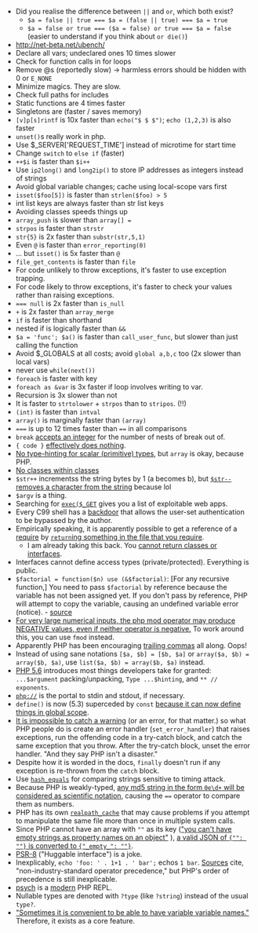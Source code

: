 - Did you realise the difference between `||` and `or`, which both exist?
  - `$a = false || true === $a = (false || true) === $a = true`
  - `$a = false or true === ($a = false) or true === $a = false` (easier to understand if you think about `or die()`)
- http://net-beta.net/ubench/
- Declare all vars; undeclared ones 10 times slower
- Check for function calls in for loops
- Remove @s (reportedly slow) -> harmless errors should be hidden with 0 or `E_NONE`
- Minimize magics. They are slow.
- Check full paths for includes
- Static functions are 4 times faster
- Singletons are (faster / saves memory)
- `[v]p[s]rintf` is 10x faster than `echo("$ $ $")`; `echo (1,2,3)` is also faster
- `unset()`s really work in php.
- Use \$\_SERVER['REQUEST_TIME'] instead of microtime for start time
- Change `switch` to `else if` (faster)
- `++$i` is faster than `$i++`
- Use `ip2long()` and `long2ip()` to store IP addresses as integers instead of strings
- Avoid global variable changes; cache using local-scope vars first
- `isset($foo[5])` is faster than `strlen($foo) > 5`
- int list keys are always faster than str list keys
- Avoiding classes speeds things up
- `array_push` is slower than `array[] =`
- `strpos` is faster than `strstr`
- `str{5}` is 2x faster than `substr(str,5,1)`
- Even `@` is faster than `error_reporting(0)`
- ... but `isset()` is 5x faster than `@`
- `file_get_contents` is faster than `file`
- For code unlikely to throw exceptions, it's faster to use exception trapping.
- For code likely to throw exceptions, it's faster to check your values rather than raising exceptions.
- `=== null` is 2x faster than `is_null`
- `+` is 2x faster than `array_merge`
- `if` is faster than shorthand
- nested if is logically faster than `&&`
- `$a = 'func'; $a()` is faster than `call_user_func`, but slower than just calling the function
- Avoid \$\_GLOBALS at all costs; avoid `global a,b,c` too (2x slower than local vars)
- never use `while(next())`
- `foreach` is faster with key
- `foreach as &var` is 3x faster if loop involves writing to var.
- Recursion is 3x slower than not
- It is faster to `strtolower` + `strpos` than to `stripos`. (!!)
- `(int)` is faster than `intval`
- `array()` is marginally faster than `(array)`
- `===` is up to 12 times faster than `==` in all comparisons
- `break` [accepts an integer](http://www.php.net/break) for the number of nests of break out of.
- `{ code }` [effectively does nothing](http://stackoverflow.com/questions/14971123/use-curly-brackets-to-structure-code-in-php).
- [No type-hinting for scalar (primitive) types](http://www.php.net/manual/en/language.oop5.typehinting.php), but `array` is okay, because PHP.
- [No classes within classes](http://stackoverflow.com/questions/1583140/is-it-allowed-to-create-a-php-class-inside-another-class)
- `$str++` incrementss the string bytes by 1 (a becomes b), but [`$str--` removes a character from the string](https://eval.in/60631) because lol
- `$argv` is a thing.
- Searching for [`exec($_GET`](https://github.com/search?q=exec%28%24_GET&ref=cmdform&type=Code) gives you a list of exploitable web apps.
- Every C99 shell has a [backdoor](http://thehackerblog.com/every-c99-php-shell-is-backdoored-aka-free-shells/) that allows the user-set authentication to be bypassed by the author.
- Empirically speaking, it is apparently possible to get a reference of a [require](https://github.com/chintanbanugaria/92five/blob/master/artisan#L30) by [`return`ing something in the file that you require](https://github.com/chintanbanugaria/92five/blob/master/bootstrap/start.php#L76).
  - I am already taking this back. You [cannot return classes or interfaces](http://stackoverflow.com/a/8084184/1558430).
- Interfaces cannot define access types (private/protected). Everything is public.
- `$factorial = function($n) use (&$factorial)`: [For any recursive function,] You need to pass `$factorial` by reference because the variable has not been assigned yet. If you don't pass by reference, PHP will attempt to copy the variable, causing an undefined variable error (notice). - [source](http://www.reddit.com/r/PHP/comments/2leo05/functional_programming_in_php/)
- [For very large numerical inputs, the php mod operator may produce NEGATIVE values, even if neither operator is negative.](http://stackoverflow.com/a/27113242/1558430) To work around this, you can use `fmod` instead.
- Apparently PHP has been encouraging [trailing commas](http://stackoverflow.com/questions/2829581/why-do-php-array-examples-leave-a-trailing-comma) all along. Oops!
- Instead of using sane notations `[$a, $b] = [$b, $a]` or `array($a, $b) = array($b, $a)`, use `list($a, $b) = array($b, $a)` instead.
- [PHP 5.6](http://php.net/releases/5_6_0.php) introduces most things developers take for granted: `...$argument` packing/unpacking, `Type ...$hinting`, and `** // exponents`.
- [`php://`](http://php.net/manual/en/wrappers.php.php) is the portal to stdin and stdout, if necessary.
- `define()` is now (5.3) superceded by `const` [because it can now define things in global scope](http://stackoverflow.com/questions/2447791/define-vs-const).
- [It is impossible to catch a warning](http://stackoverflow.com/a/1241751) (or an error, for that matter.) so what PHP people do is create an error handler (`set_error_handler`) that raises exceptions, run the offending code in a try-catch block, and catch the same exception that you throw. After the try-catch block, unset the error handler. "And they say PHP isn't a disaster."
- Despite how it is worded in the docs, `finally` doesn't run if any exception is re-thrown from the `catch` block.
- Use [`hash_equals`](http://php.net/manual/en/function.hash-equals.php) for comparing strings sensitive to timing attack.
- Because PHP is weakly-typed, [any md5 string in the form `0e\d+` will be considered as scientific notation](https://www.reddit.com/r/lolphp/comments/34sxw5/md5240610708_md5qnkcdzo/.compact), causing the `==` operator to compare them as numbers.
- PHP has its own [`realpath_cache`](http://jpauli.github.io/2014/06/30/realpath-cache.html) that may cause problems if you attempt to manipulate the same file more than once in multiple system calls.
- Since PHP cannot have an array with `""` as its key (["you can't have empty strings as property names on an object"](https://www.reddit.com/r/lolphp/comments/42gxxd/decodes_to_empty_but_encodes_to_empty_so_you_cant/) ), [a valid JSON of `{"": ""}` is converted to `{"_empty_": ""}`](https://3v4l.org/Tg6GB).
- [PSR-8](https://stackoverflow.com/questions/30762644/huggableinterface-in-php-and-psr-8) ("Huggable interface") is a joke.
- Inexplicably, `echo 'foo: ' . 1+1 . ' bar';` echos `1 bar`. [Sources](https://stackoverflow.com/a/1105565/1558430) cite, "non-industry-standard operator precedence," but PHP's order of precedence is still inexplicable.
- [psych](https://psysh.org/) is a [modern](https://www.freecodecamp.org/news/this-is-what-modern-php-looks-like-769192a1320/) PHP REPL.
- Nullable types are denoted with `?type` (like `?string`) instead of the usual `type?`.
- ["Sometimes it is convenient to be able to have variable variable names."](https://www.php.net/manual/en/language.variables.variable.php) Therefore, it exists as a core feature.